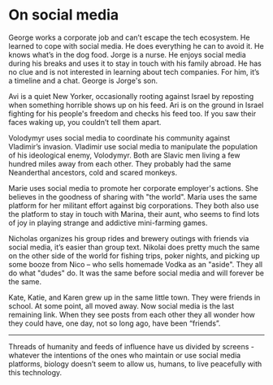 # On social media

George works a corporate job and can’t escape the tech ecosystem. He learned to cope with social media. He does everything he can to avoid it. He knows what’s in the dog food. Jorge is a nurse. He enjoys social media during his breaks and uses it to stay in touch with his family abroad. He has no clue and is not interested in learning about tech companies. For him, it’s a timeline and a chat. George is Jorge's son.

Avi is a quiet New Yorker, occasionally rooting against Israel by reposting when something horrible shows up on his feed. Ari is on the ground in Israel fighting for his people's freedom and checks his feed too. If you saw their faces waking up, you couldn’t tell them apart.

Volodymyr uses social media to coordinate his community against Vladimir’s invasion. Vladimir use social media to manipulate the population of his ideological enemy, Volodymyr. Both are Slavic men living a few hundred miles away from each other. They probably had the same Neanderthal ancestors, cold and scared monkeys.

Marie uses social media to promote her corporate employer's actions. She believes in the goodness of sharing with "the world". Maria uses the same platform for her militant effort against big corporations. They both also use the platform to stay in touch with Marina, their aunt, who seems to find lots of joy in playing strange and addictive mini-farming games.

Nicholas organizes his group rides and brewery outings with friends via social media, it’s easier than group text. Nikolai does pretty much the same on the other side of the world for fishing trips, poker nights, and picking up some booze from Nico – who sells homemade Vodka as an "aside". They all do what "dudes" do. It was the same before social media and will forever be the same.

Kate, Katie, and Karen grew up in the same little town. They were friends in school. At some point, all moved away. Now social media is the last remaining link. When they see posts from each other they all wonder how they could have, one day, not so long ago, have been “friends”.

---

Threads of humanity and feeds of influence have us divided by screens - whatever the intentions of the ones who maintain or use social media platforms, biology doesn’t seem to allow us, humans, to live peacefully with this technology.